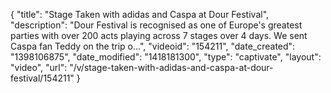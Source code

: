 {
    "title": "Stage Taken with adidas and Caspa at Dour Festival",
    "description": "Dour Festival is recognised as one of Europe's greatest parties with over 200 acts playing across 7 stages over 4 days. We sent Caspa fan Teddy on the trip o...",
    "videoid": "154211",
    "date_created": "1398106875",
    "date_modified": "1418181300",
    "type": "captivate",
    "layout": "video",
    "url": "\/v\/stage-taken-with-adidas-and-caspa-at-dour-festival\/154211"
}